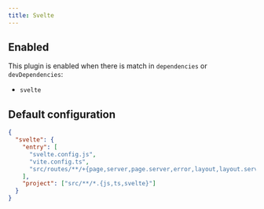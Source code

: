 ```yaml
---
title: Svelte
---
```


## Enabled

This plugin is enabled when there is match in `dependencies` or
`devDependencies`:

- `svelte`

## Default configuration

```json
{
  "svelte": {
    "entry": [
      "svelte.config.js",
      "vite.config.ts",
      "src/routes/**/+{page,server,page.server,error,layout,layout.server}{,@*}.{js,ts,svelte}"
    ],
    "project": ["src/**/*.{js,ts,svelte}"]
  }
}
```
